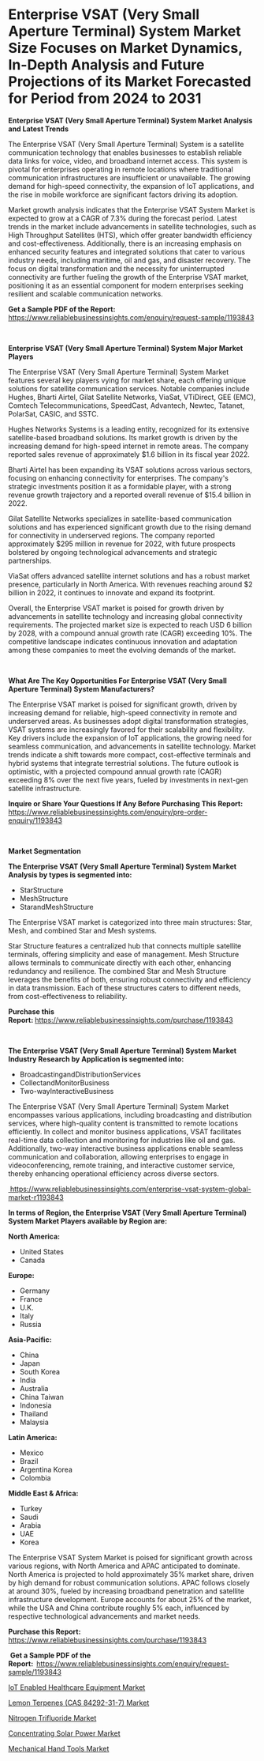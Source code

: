 <p><h1>Enterprise VSAT (Very Small Aperture Terminal) System Market Size Focuses on Market Dynamics, In-Depth Analysis and Future Projections of its Market Forecasted for Period from 2024 to 2031</h1></p><p><strong>Enterprise VSAT (Very Small Aperture Terminal) System Market Analysis and Latest Trends</strong></p>
<p><p>The Enterprise VSAT (Very Small Aperture Terminal) System is a satellite communication technology that enables businesses to establish reliable data links for voice, video, and broadband internet access. This system is pivotal for enterprises operating in remote locations where traditional communication infrastructures are insufficient or unavailable. The growing demand for high-speed connectivity, the expansion of IoT applications, and the rise in mobile workforce are significant factors driving its adoption. </p><p>Market growth analysis indicates that the Enterprise VSAT System Market is expected to grow at a CAGR of 7.3% during the forecast period. Latest trends in the market include advancements in satellite technologies, such as High Throughput Satellites (HTS), which offer greater bandwidth efficiency and cost-effectiveness. Additionally, there is an increasing emphasis on enhanced security features and integrated solutions that cater to various industry needs, including maritime, oil and gas, and disaster recovery. The focus on digital transformation and the necessity for uninterrupted connectivity are further fueling the growth of the Enterprise VSAT market, positioning it as an essential component for modern enterprises seeking resilient and scalable communication networks.</p></p>
<p><strong>Get a Sample PDF of the Report:&nbsp;</strong> <a href="https://www.reliablebusinessinsights.com/enquiry/request-sample/1193843?utm_campaign=62&utm_medium=2&utm_source=Github&utm_content=ia&utm_term=16122024&utm_id=enterprise-vsat-very-small-aperture-terminal-system">https://www.reliablebusinessinsights.com/enquiry/request-sample/1193843</a></p>
<p>&nbsp;</p>
<p><strong>Enterprise VSAT (Very Small Aperture Terminal) System Major Market Players</strong></p>
<p><p>The Enterprise VSAT (Very Small Aperture Terminal) System Market features several key players vying for market share, each offering unique solutions for satellite communication services. Notable companies include Hughes, Bharti Airtel, Gilat Satellite Networks, ViaSat, VTiDirect, GEE (EMC), Comtech Telecommunications, SpeedCast, Advantech, Newtec, Tatanet, PolarSat, CASIC, and SSTC.</p><p>Hughes Networks Systems is a leading entity, recognized for its extensive satellite-based broadband solutions. Its market growth is driven by the increasing demand for high-speed internet in remote areas. The company reported sales revenue of approximately $1.6 billion in its fiscal year 2022.</p><p>Bharti Airtel has been expanding its VSAT solutions across various sectors, focusing on enhancing connectivity for enterprises. The company's strategic investments position it as a formidable player, with a strong revenue growth trajectory and a reported overall revenue of $15.4 billion in 2022.</p><p>Gilat Satellite Networks specializes in satellite-based communication solutions and has experienced significant growth due to the rising demand for connectivity in underserved regions. The company reported approximately $295 million in revenue for 2022, with future prospects bolstered by ongoing technological advancements and strategic partnerships.</p><p>ViaSat offers advanced satellite internet solutions and has a robust market presence, particularly in North America. With revenues reaching around $2 billion in 2022, it continues to innovate and expand its footprint.</p><p>Overall, the Enterprise VSAT market is poised for growth driven by advancements in satellite technology and increasing global connectivity requirements. The projected market size is expected to reach USD 6 billion by 2028, with a compound annual growth rate (CAGR) exceeding 10%. The competitive landscape indicates continuous innovation and adaptation among these companies to meet the evolving demands of the market.</p></p>
<p>&nbsp;</p>
<p><strong>What Are The Key Opportunities For Enterprise VSAT (Very Small Aperture Terminal) System Manufacturers?</strong></p>
<p><p>The Enterprise VSAT market is poised for significant growth, driven by increasing demand for reliable, high-speed connectivity in remote and underserved areas. As businesses adopt digital transformation strategies, VSAT systems are increasingly favored for their scalability and flexibility. Key drivers include the expansion of IoT applications, the growing need for seamless communication, and advancements in satellite technology. Market trends indicate a shift towards more compact, cost-effective terminals and hybrid systems that integrate terrestrial solutions. The future outlook is optimistic, with a projected compound annual growth rate (CAGR) exceeding 8% over the next five years, fueled by investments in next-gen satellite infrastructure.</p></p>
<p><strong>Inquire or Share Your Questions If Any Before Purchasing This Report:</strong> <a href="https://www.reliablebusinessinsights.com/enquiry/pre-order-enquiry/1193843?utm_campaign=62&utm_medium=2&utm_source=Github&utm_content=ia&utm_term=16122024&utm_id=enterprise-vsat-very-small-aperture-terminal-system">https://www.reliablebusinessinsights.com/enquiry/pre-order-enquiry/1193843</a></p>
<p>&nbsp;</p>
<p><strong>Market Segmentation</strong></p>
<p><strong>The Enterprise VSAT (Very Small Aperture Terminal) System Market Analysis by types is segmented into:</strong></p>
<p><ul><li>StarStructure</li><li>MeshStructure</li><li>StarandMeshStructure</li></ul></p>
<p><p>The Enterprise VSAT market is categorized into three main structures: Star, Mesh, and combined Star and Mesh systems. </p><p>Star Structure features a centralized hub that connects multiple satellite terminals, offering simplicity and ease of management. Mesh Structure allows terminals to communicate directly with each other, enhancing redundancy and resilience. The combined Star and Mesh Structure leverages the benefits of both, ensuring robust connectivity and efficiency in data transmission. Each of these structures caters to different needs, from cost-effectiveness to reliability.</p></p>
<p><strong>Purchase this Report:&nbsp;</strong><a href="https://www.reliablebusinessinsights.com/purchase/1193843?utm_campaign=62&utm_medium=2&utm_source=Github&utm_content=ia&utm_term=16122024&utm_id=enterprise-vsat-very-small-aperture-terminal-system">https://www.reliablebusinessinsights.com/purchase/1193843</a></p>
<p>&nbsp;</p>
<p><strong>The Enterprise VSAT (Very Small Aperture Terminal) System Market Industry Research by Application is segmented into:</strong></p>
<p><ul><li>BroadcastingandDistributionServices</li><li>CollectandMonitorBusiness</li><li>Two-wayInteractiveBusiness</li></ul></p>
<p><p>The Enterprise VSAT (Very Small Aperture Terminal) System Market encompasses various applications, including broadcasting and distribution services, where high-quality content is transmitted to remote locations efficiently. In collect and monitor business applications, VSAT facilitates real-time data collection and monitoring for industries like oil and gas. Additionally, two-way interactive business applications enable seamless communication and collaboration, allowing enterprises to engage in videoconferencing, remote training, and interactive customer service, thereby enhancing operational efficiency across diverse sectors.</p></p>
<p><a href="https://www.reliablebusinessinsights.com/enterprise-vsat-system-global-market-r1193843?utm_campaign=62&utm_medium=2&utm_source=Github&utm_content=ia&utm_term=16122024&utm_id=enterprise-vsat-very-small-aperture-terminal-system">&nbsp;https://www.reliablebusinessinsights.com/enterprise-vsat-system-global-market-r1193843</a></p>
<p><strong>In terms of Region, the Enterprise VSAT (Very Small Aperture Terminal) System Market Players available by Region are:</strong></p>
<p>
    <p> <strong> North America: </strong>
        <ul>
            <li>United States</li>
            <li>Canada</li>
        </ul>
        </p> 
    <p> <strong> Europe: </strong>
        <ul>
            <li>Germany</li>
            <li>France</li>
            <li>U.K.</li>
            <li>Italy</li>
            <li>Russia</li>
        </ul>
        </p> 
    <p> <strong> Asia-Pacific: </strong>
        <ul>
            <li>China</li>
            <li>Japan</li>
            <li>South Korea</li>
            <li>India</li>
            <li>Australia</li>
            <li>China Taiwan</li>
            <li>Indonesia</li>
            <li>Thailand</li>
            <li>Malaysia</li>
        </ul>
        </p> 
    <p> <strong> Latin America: </strong>
        <ul>
            <li>Mexico</li>
            <li>Brazil</li>
            <li>Argentina Korea</li>
            <li>Colombia</li>
        </ul>
        </p> 
    <p> <strong> Middle East & Africa: </strong>
        <ul>
            <li>Turkey</li>
            <li>Saudi</li>
            <li>Arabia</li>
            <li>UAE</li>
            <li>Korea</li>
        </ul>
    </p>
    </p>
<p><p>The Enterprise VSAT System Market is poised for significant growth across various regions, with North America and APAC anticipated to dominate. North America is projected to hold approximately 35% market share, driven by high demand for robust communication solutions. APAC follows closely at around 30%, fueled by increasing broadband penetration and satellite infrastructure development. Europe accounts for about 25% of the market, while the USA and China contribute roughly 5% each, influenced by respective technological advancements and market needs.</p></p>
<p><strong>Purchase this Report: </strong><a href="https://www.reliablebusinessinsights.com/purchase/1193843?utm_campaign=62&utm_medium=2&utm_source=Github&utm_content=ia&utm_term=16122024&utm_id=enterprise-vsat-very-small-aperture-terminal-system">https://www.reliablebusinessinsights.com/purchase/1193843</a></p>
<p>&nbsp;<strong>Get a Sample PDF of the Report:&nbsp;&nbsp;</strong><a href="https://www.reliablebusinessinsights.com/enquiry/request-sample/1193843?utm_campaign=62&utm_medium=2&utm_source=Github&utm_content=ia&utm_term=16122024&utm_id=enterprise-vsat-very-small-aperture-terminal-system">https://www.reliablebusinessinsights.com/enquiry/request-sample/1193843</a></p>
<p><strong></strong></p>
<p><p><a href="https://github.com/WashimHussain441/Market-Research-Report-List-1/blob/main/iot-enabled-healthcare-equipment-market.md?utm_campaign=62&utm_medium=2&utm_source=Github&utm_content=ia&utm_term=16122024&utm_id=enterprise-vsat-very-small-aperture-terminal-system">IoT Enabled Healthcare Equipment Market</a></p><p><a href="https://github.com/SanjidaMahmud54/Market-Research-Report-List-1/blob/main/lemon-terpenes-cas-84292-31-7-market.md?utm_campaign=62&utm_medium=2&utm_source=Github&utm_content=ia&utm_term=16122024&utm_id=enterprise-vsat-very-small-aperture-terminal-system">Lemon Terpenes (CAS 84292-31-7) Market</a></p><p><a href="https://www.linkedin.com/pulse/historical-trends-future-projections-nitrogen-trifluoride-lnfye?utm_campaign=62&utm_medium=2&utm_source=Github&utm_content=ia&utm_term=16122024&utm_id=enterprise-vsat-very-small-aperture-terminal-system">Nitrogen Trifluoride Market</a></p><p><a href="https://www.linkedin.com/pulse/study-concentrating-solar-power-market-offeringdata-concerning-ekdnc?utm_campaign=62&utm_medium=2&utm_source=Github&utm_content=ia&utm_term=16122024&utm_id=enterprise-vsat-very-small-aperture-terminal-system">Concentrating Solar Power Market</a></p><p><a href="https://www.linkedin.com/pulse/mechanical-hand-tools-market-growth-outlook-69cagr-challenges-2jx7e?utm_campaign=62&utm_medium=2&utm_source=Github&utm_content=ia&utm_term=16122024&utm_id=enterprise-vsat-very-small-aperture-terminal-system">Mechanical Hand Tools Market</a></p></p>
